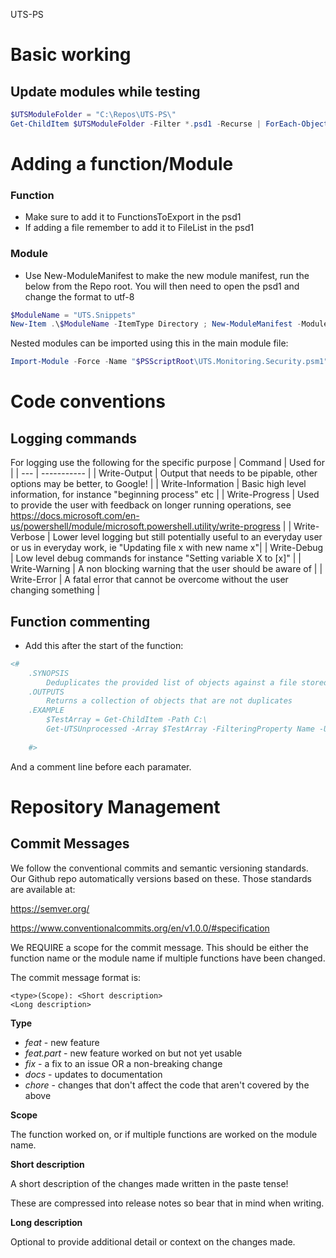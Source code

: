 UTS-PS

# Basic working
## Update modules while testing
```powershell
$UTSModuleFolder = "C:\Repos\UTS-PS\"
Get-ChildItem $UTSModuleFolder -Filter *.psd1 -Recurse | ForEach-Object { Import-Module -Force -Name $_.FullName }
```
# Adding a function/Module
### Function
- Make sure to add it to FunctionsToExport in the psd1
- If adding a file remember to add it to FileList in the psd1

### Module
- Use New-ModuleManifest to make the new module manifest, run the below from the Repo root. You will then need to open the psd1 and change the format to utf-8
```powershell
$ModuleName = "UTS.Snippets"
New-Item .\$ModuleName -ItemType Directory ; New-ModuleManifest -ModuleVersion '0.0.0' -Author 'Sam Foley' -CompanyName 'Unified Technical Solutions Ltd' -Copyright '(c) 2022 Unified Technical Solutions Ltd. All rights reserved.' -ProjectUri 'https://github.com/samfoley88/UTS-PS' -RootModule "$ModuleName.psm1" -Path .\$ModuleName\$ModuleName.psd1 ; New-Item -Path ".\$ModuleName\$ModuleName.psm1" 
```
Nested modules can be imported using this in the main module file:
```powershell
Import-Module -Force -Name "$PSScriptRoot\UTS.Monitoring.Security.psm1"
```

# Code conventions
## Logging commands
For logging use the following for the specific purpose
| Command | Used for |
| --- | ----------- |
| Write-Output | Output that needs to be pipable, other options may be better, to Google! |
| Write-Information | Basic high level information, for instance "beginning process" etc |
| Write-Progress | Used to provide the user with feedback on longer running operations, see https://docs.microsoft.com/en-us/powershell/module/microsoft.powershell.utility/write-progress |
| Write-Verbose | Lower level logging but still potentially useful to an everyday user or us in everyday work, ie "Updating file x with new name x"|
| Write-Debug | Low level debug commands for instance "Setting variable X to [x]" |
| Write-Warning | A non blocking warning that the user should be aware of |
| Write-Error | A fatal error that cannot be overcome without the user changing something |

## Function commenting
- Add this after the start of the function:
```powershell
<#
    .SYNOPSIS
        Deduplicates the provided list of objects against a file stored in json
    .OUTPUTS
        Returns a collection of objects that are not duplicates
    .EXAMPLE
        $TestArray = Get-ChildItem -Path C:\
        Get-UTSUnprocessed -Array $TestArray -FilteringProperty Name -UniqueHistoryId "Test"
        
    #>
```
And a comment line before each paramater.

# Repository Management
## Commit Messages
We follow the conventional commits and semantic versioning standards. Our Github repo automatically versions based on these. Those standards are available at:

https://semver.org/

https://www.conventionalcommits.org/en/v1.0.0/#specification

We REQUIRE a scope for the commit message. This should be either the function name or the module name if multiple functions have been changed.


The commit message format is:
```
<type>(Scope): <Short description>
<Long description>
```
**Type**
- *feat* - new feature
- *feat.part* - new feature worked on but not yet usable
- *fix* - a fix to an issue OR a non-breaking change
- *docs* - updates to documentation
- *chore* - changes that don't affect the code that aren't covered by the above

**Scope**

The function worked on, or if multiple functions are worked on the module name.

**Short description**

A short description of the changes made written in the paste tense!

These are compressed into release notes so bear that in mind when writing.

**Long description**

Optional to provide additional detail or context on the changes made.
